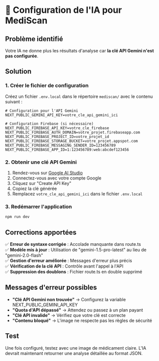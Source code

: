 # 🔧 Configuration de l'IA pour MediScan

## Problème identifié

Votre IA ne donne plus les résultats d'analyse car **la clé API Gemini n'est pas configurée**.

## Solution

### 1. Créer le fichier de configuration

Créez un fichier `.env.local` dans le répertoire `mediscan/` avec le contenu suivant :

```env
# Configuration pour l'API Gemini
NEXT_PUBLIC_GEMINI_API_KEY=votre_cle_api_gemini_ici

# Configuration Firebase (si nécessaire)
NEXT_PUBLIC_FIREBASE_API_KEY=votre_cle_firebase
NEXT_PUBLIC_FIREBASE_AUTH_DOMAIN=votre_projet.firebaseapp.com
NEXT_PUBLIC_FIREBASE_PROJECT_ID=votre_projet_id
NEXT_PUBLIC_FIREBASE_STORAGE_BUCKET=votre_projet.appspot.com
NEXT_PUBLIC_FIREBASE_MESSAGING_SENDER_ID=123456789
NEXT_PUBLIC_FIREBASE_APP_ID=1:123456789:web:abcdef123456
```

### 2. Obtenir une clé API Gemini

1. Rendez-vous sur [Google AI Studio](https://aistudio.google.com/app/apikey)
2. Connectez-vous avec votre compte Google
3. Cliquez sur "Create API Key"
4. Copiez la clé générée
5. Remplacez `votre_cle_api_gemini_ici` dans le fichier `.env.local`

### 3. Redémarrer l'application

```bash
npm run dev
```

## Corrections apportées

✅ **Erreur de syntaxe corrigée** : Accolade manquante dans route.ts  
✅ **Modèle mis à jour** : Utilisation de "gemini-1.5-pro-latest" au lieu de "gemini-2.0-flash"  
✅ **Gestion d'erreur améliorée** : Messages d'erreur plus précis  
✅ **Vérification de la clé API** : Contrôle avant l'appel à l'API  
✅ **Suppression des doublons** : Fichier route.ts en double supprimé  

## Messages d'erreur possibles

- **"Clé API Gemini non trouvée"** → Configurez la variable NEXT_PUBLIC_GEMINI_API_KEY
- **"Quota d'API dépassé"** → Attendez ou passez à un plan payant
- **"Clé API invalide"** → Vérifiez que votre clé est correcte
- **"Contenu bloqué"** → L'image ne respecte pas les règles de sécurité

## Test

Une fois configuré, testez avec une image de médicament claire. L'IA devrait maintenant retourner une analyse détaillée au format JSON.
